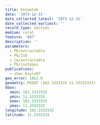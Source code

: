 ```yaml
---
title: Eniwetak
date: '1973-12-31'
date_collected_latest: '1973-12-31'
date_collected_earliest: ''
record_type: section
medium: coral
feature: '947'
description: ''
parameters:
  - Pb/extractable
  - Pb/210
  - Ca/extractable
  - Pb/isotopes
publications:
  - shen_boyle87
geo_error: 1852.0
geometry: POINT (162.3333333 11.33333333)
bbox:
  xmin: 162.3333333
  ymin: 11.3333333
  xmax: 162.3333333
  ymax: 11.3333333
longitude: 162.3333333
latitude: 11.3333333
---
```

